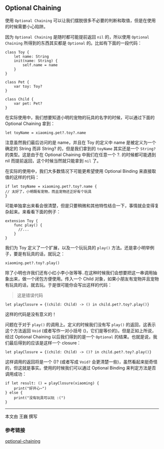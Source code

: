 ##  Optional Chaining

使用 `Optional Chaining` 可以让我们摆脱很多不必要的判断和取值，但是在使用的时候需要小心陷阱。

因为 `Optional Chaining` 是随时都可能提前返回 `nil` 的，所以使用 `Optional Chaining` 所得到的东西其实都是 `Optional` 的。比如有下面的一段代码：

	class Toy {
    	let name: String
    	init(name: String) {
       		self.name = name
    	}
	}

	class Pet {
   		var toy: Toy?
	}

	class Child {
   	 	var pet: Pet?
	} 

在实际使用中，我们想要知道小明的宠物的玩具的名字的时候，可以通过下面的 Optional Chaining 拿到：

	let toyName = xiaoming.pet?.toy?.name

注意虽然我们最后访问的是 name，并且在 Toy 的定义中 name 是被定义为一个确定的 String 而非 String? 的，但是我们拿到的 `toyName` 其实还是一个 `String?` 的类型。这是由于在 Optional Chaining 中我们在任意一个 ?. 的时候都可能遇到 nil 而提前返回，这个时候当然就只能拿到 `nil` 了。

在实际的使用中，我们大多数情况下可能更希望使用 Optional Binding 来直接取值的这样的代码：

	
	if let toyName = xiaoming.pet?.toy?.name {
    // 太好了，小明既有宠物，而且宠物还正好有个玩具
	}
	
可能单独拿出来看会很清楚，但是只要稍微和其他特性结合一下，事情就会变得复杂起来。来看看下面的例子：
		
	extension Toy {
    	func play() {
      	  //...
    	}
	}
我们为 Toy 定义了一个扩展，以及一个玩玩具的 `play()` 方法。还是拿小明举例子，要是有玩具的话，就玩之：
		
	xiaoming.pet?.toy?.play()
除了小明也许我们还有小红小李小张等等..在这种时候我们会想要把这一串调用抽象出来，做一个闭包方便使用。传入一个 Child 对象，如果小朋友有宠物并且宠物有玩具的话，就去玩。于是很可能你会写出这样的代码：
> 这是错误代码
> 		
	let playClosure = {(child: Child) -> () in child.pet?.toy?.play()}
	
	
这样的代码是没有意义的！

问题在于对于 `play()` 的调用上。定义的时候我们没有写 `play()` 的返回，这表示这个方法返回 `Void` (或者写作一对小括号 ()，它们是等价的)。但是正如上所说，经过 Optional Chaining 以后我们得到的是一个 `Optional` 的结果。也就是说，我们最后得到的应该是这样一个 closure：
		
	let playClosure = {(child: Child) -> ()? in child.pet?.toy?.play()}
这样调用的返回将是一个 ()? (或者写成 `Void?` 会更清楚一些)，虽然看起来挺奇怪的，但这就是事实。使用的时候我们可以通过 Optional Binding 来判定方法是否调用成功：
	
		
	if let result: () = playClosure(xiaoming) {
   		print("好开心~")
	} else {
   		print("没有玩具可以玩 :(")
	}

---
本文由 王巍 撰写
### 参考链接
[optional-chaining](http://swifter.tips/optional-chaining/)